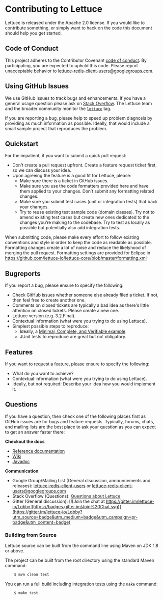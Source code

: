 # Contributing to Lettuce

Lettuce is released under the Apache 2.0 license. If you would like to contribute something, or simply want to hack on the code this document should help you get started.

## Code of Conduct

This project adheres to the Contributor Covenant [code of
conduct](CODE_OF_CONDUCT.md). By participating, you are expected to uphold this code. Please report unacceptable behavior to lettuce-redis-client-users@googlegroups.com.

## Using GitHub Issues

We use GitHub issues to track bugs and enhancements. If you have a general usage question please ask on [Stack Overflow](https://stackoverflow.com). 
The Lettuce team and the broader community monitor the [`lettuce`](https://stackoverflow.com/tags/lettuce) tag.

If you are reporting a bug, please help to speed up problem diagnosis by providing as much information as possible. 
Ideally, that would include a small sample project that reproduces the problem.

## Quickstart
 
For the impatient, if you want to submit a quick pull request:

* Don't create a pull request upfront. Create a feature request ticket first, so we can discuss your idea.
* Upon agreeing the feature is a good fit for Lettuce, please:
  * Make sure there is a ticket in GitHub issues.
  * Make sure you use the code formatters provided here and have them applied to your changes. Don’t submit any formatting related changes.
  * Make sure you submit test cases (unit or integration tests) that back your changes.
  * Try to reuse existing test sample code (domain classes). Try not to amend existing test cases but create new ones dedicated to the changes you’re making to the codebase. Try to test as locally as possible but potentially also add integration tests.

When submitting code, please make every effort to follow existing conventions and style in order to keep the code as readable as possible. Formatting changes create a lot of noise and reduce the likelyhood of merging the pull request.
Formatting settings are provided for Eclipse in https://github.com/lettuce-io/lettuce-core/blob/master/formatting.xml

## Bugreports

If you report a bug, please ensure to specify the following:

* Check GitHub issues whether someone else already filed a ticket. If not, then feel free to create another one.
* Comments on closed tickets are typically a bad idea as there's little attention on closed tickets. Please create a new one.
* Lettuce version (e.g. 3.2.Final).
* Contextual information (what were you trying to do using Lettuce).
* Simplest possible steps to reproduce:
   * Ideally, a [Minimal, Complete, and Verifiable example](https://stackoverflow.com/help/mcve).
   * JUnit tests to reproduce are great but not obligatory.

## Features

If you want to request a feature, please ensure to specify the following:

* What do you want to achieve?
* Contextual information (what were you trying to do using Lettuce).
* Ideally, but not required: Describe your idea how you would implement it.

## Questions

If you have a question, then check one of the following places first as GitHub issues are for bugs and feature requests. Typically, forums, chats, and mailing lists are the best place to ask your question as you can expect to get an answer faster there:

**Checkout the docs**

* [Reference documentation](https://lettuce.io/docs/)
* [Wiki](https://github.com/lettuce-io/lettuce-core/wiki)
* [Javadoc](https://lettuce.io/core/release/api/)

**Communication**

* Google Group/Mailing List (General discussion, announcements and releases): [lettuce-redis-client-users](https://groups.google.com/d/forum/lettuce-redis-client-users) or [lettuce-redis-client-users@googlegroups.com](mailto:lettuce-redis-client-users@googlegroups.com)
* Stack Overflow (Questions): [Questions about Lettuce](https://stackoverflow.com/questions/tagged/lettuce)
* Gitter (General discussion): [![Join the chat at https://gitter.im/lettuce-io/Lobby](https://badges.gitter.im/Join%20Chat.svg)](https://gitter.im/lettuce-io/Lobby?utm_source=badge&utm_medium=badge&utm_campaign=pr-badge&utm_content=badge)

### Building from Source

Lettuce source can be built from the command line using Maven on JDK 1.8 or above.

The project can be built from the root directory using the standard Maven command:

```bash
	$ mvn clean test
```

You can run a full build including integration tests using the `make` command:

```bash
	$ make test
```
